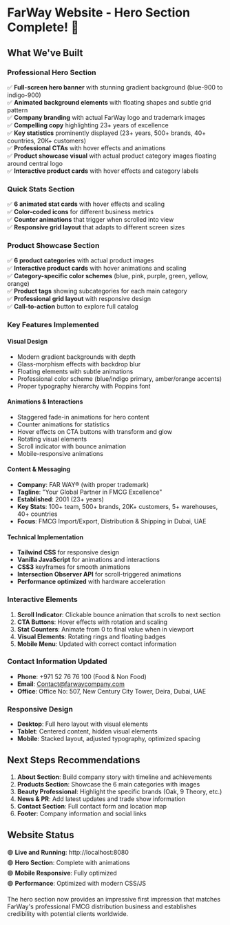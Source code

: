 # FarWay Website - Hero Section Complete! 🚀

## What We've Built

### **Professional Hero Section**
✅ **Full-screen hero banner** with stunning gradient background (blue-900 to indigo-900)  
✅ **Animated background elements** with floating shapes and subtle grid pattern  
✅ **Company branding** with actual FarWay logo and trademark images  
✅ **Compelling copy** highlighting 23+ years of excellence  
✅ **Key statistics** prominently displayed (23+ years, 500+ brands, 40+ countries, 20K+ customers)  
✅ **Professional CTAs** with hover effects and animations  
✅ **Product showcase visual** with actual product category images floating around central logo  
✅ **Interactive product cards** with hover effects and category labels

### **Quick Stats Section**
✅ **6 animated stat cards** with hover effects and scaling  
✅ **Color-coded icons** for different business metrics  
✅ **Counter animations** that trigger when scrolled into view  
✅ **Responsive grid layout** that adapts to different screen sizes

### **Product Showcase Section**
✅ **6 product categories** with actual product images  
✅ **Interactive product cards** with hover animations and scaling  
✅ **Category-specific color schemes** (blue, pink, purple, green, yellow, orange)  
✅ **Product tags** showing subcategories for each main category  
✅ **Professional grid layout** with responsive design  
✅ **Call-to-action** button to explore full catalog

### **Key Features Implemented**

#### **Visual Design**
- Modern gradient backgrounds with depth
- Glass-morphism effects with backdrop blur
- Floating elements with subtle animations
- Professional color scheme (blue/indigo primary, amber/orange accents)
- Proper typography hierarchy with Poppins font

#### **Animations & Interactions**
- Staggered fade-in animations for hero content
- Counter animations for statistics
- Hover effects on CTA buttons with transform and glow
- Rotating visual elements
- Scroll indicator with bounce animation
- Mobile-responsive animations

#### **Content & Messaging**
- **Company**: FAR WAY® (with proper trademark)
- **Tagline**: "Your Global Partner in FMCG Excellence"
- **Established**: 2001 (23+ years)
- **Key Stats**: 100+ team, 500+ brands, 20K+ customers, 5+ warehouses, 40+ countries
- **Focus**: FMCG Import/Export, Distribution & Shipping in Dubai, UAE

#### **Technical Implementation**
- **Tailwind CSS** for responsive design
- **Vanilla JavaScript** for animations and interactions
- **CSS3** keyframes for smooth animations
- **Intersection Observer API** for scroll-triggered animations
- **Performance optimized** with hardware acceleration

### **Interactive Elements**
1. **Scroll Indicator**: Clickable bounce animation that scrolls to next section
2. **CTA Buttons**: Hover effects with rotation and scaling
3. **Stat Counters**: Animate from 0 to final value when in viewport
4. **Visual Elements**: Rotating rings and floating badges
5. **Mobile Menu**: Updated with correct contact information

### **Contact Information Updated**
- **Phone**: +971 52 76 76 100 (Food & Non Food)
- **Email**: Contact@farwaycompany.com
- **Office**: Office No: 507, New Century City Tower, Deira, Dubai, UAE

### **Responsive Design**
- **Desktop**: Full hero layout with visual elements
- **Tablet**: Centered content, hidden visual elements
- **Mobile**: Stacked layout, adjusted typography, optimized spacing

## Next Steps Recommendations

1. **About Section**: Build company story with timeline and achievements
2. **Products Section**: Showcase the 6 main categories with images
3. **Beauty Professional**: Highlight the specific brands (Oak, 9 Theory, etc.)
4. **News & PR**: Add latest updates and trade show information
5. **Contact Section**: Full contact form and location map
6. **Footer**: Company information and social links

## Website Status
🟢 **Live and Running**: http://localhost:8080  
🟢 **Hero Section**: Complete with animations  
🟢 **Mobile Responsive**: Fully optimized  
🟢 **Performance**: Optimized with modern CSS/JS  

The hero section now provides an impressive first impression that matches FarWay's professional FMCG distribution business and establishes credibility with potential clients worldwide.